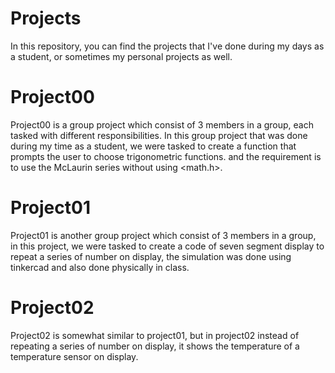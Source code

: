 # Projects
In this repository, you can find the projects that I've done during my days as a student, or sometimes my personal projects as well.

# Project00
Project00 is a group project which consist of 3 members in a group, each tasked with different responsibilities. In this group project that was done during my time as a student, we were tasked to create a function that prompts the user to choose trigonometric functions. and the requirement is to use the McLaurin series without using <math.h>.

# Project01
Project01 is another group project which consist of 3 members in a group, in this project, we were tasked to create a code of seven segment display to repeat a series of number on display, the simulation was done using tinkercad and also done physically in class.

# Project02
Project02 is somewhat similar to project01, but in project02 instead of repeating a series of number on display, it shows the temperature of a temperature sensor on display.
